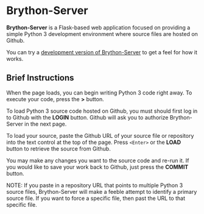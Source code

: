 # Brython-Server

**Brython-Server** is a Flask-based web application focused on providing a simple
Python 3 development environment where source files are hosted on Github.

You can try a [development version of Brython-Server](http://hhscp.org/brython-server/)
to get a feel for how it works.

## Brief Instructions

When the page loads, you can begin writing Python 3 code right away. To 
execute your code, press the **>** button.

To load Python 3 source code hosted on Github, you must should first log in to
Github with the **LOGIN** button. Github will ask you to authorize Brython-Server
in the next page. 

To load your source, paste the Github URL of your source file or repository 
into the text control at the top of the page. Press `<Enter>` or the **LOAD** 
button to retrieve the source from Github.

You may make any changes you want to the source code and re-run it. If you would
like to save your work back to Github, just press the **COMMIT** button.

NOTE: If you paste in a repository URL that points to multiple Python 3
source files, Brython-Server will make a feeble attempt to identify a primary
source file. If you want to force a specific file, then past the URL to that 
specific file.
